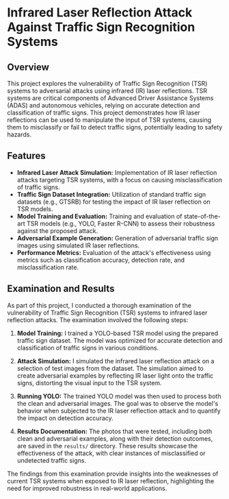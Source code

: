 # Infrared Laser Reflection Attack Against Traffic Sign Recognition Systems

## Overview

This project explores the vulnerability of Traffic Sign Recognition (TSR) systems to adversarial attacks using infrared (IR) laser reflections. TSR systems are critical components of Advanced Driver Assistance Systems (ADAS) and autonomous vehicles, relying on accurate detection and classification of traffic signs. This project demonstrates how IR laser reflections can be used to manipulate the input of TSR systems, causing them to misclassify or fail to detect traffic signs, potentially leading to safety hazards.

## Features

- **Infrared Laser Attack Simulation:** Implementation of IR laser reflection attacks targeting TSR systems, with a focus on causing misclassification of traffic signs.
- **Traffic Sign Dataset Integration:** Utilization of standard traffic sign datasets (e.g., GTSRB) for testing the impact of IR laser reflection on TSR models.
- **Model Training and Evaluation:** Training and evaluation of state-of-the-art TSR models (e.g., YOLO, Faster R-CNN) to assess their robustness against the proposed attack.
- **Adversarial Example Generation:** Generation of adversarial traffic sign images using simulated IR laser reflections.
- **Performance Metrics:** Evaluation of the attack's effectiveness using metrics such as classification accuracy, detection rate, and misclassification rate.


## Examination and Results

As part of this project, I conducted a thorough examination of the vulnerability of Traffic Sign Recognition (TSR) systems to infrared laser reflection attacks. The examination involved the following steps:

1. **Model Training:** I trained a YOLO-based TSR model using the prepared traffic sign dataset. The model was optimized for accurate detection and classification of traffic signs in various conditions.

2. **Attack Simulation:** I simulated the infrared laser reflection attack on a selection of test images from the dataset. The simulation aimed to create adversarial examples by reflecting IR laser light onto the traffic signs, distorting the visual input to the TSR system.

3. **Running YOLO:** The trained YOLO model was then used to process both the clean and adversarial images. The goal was to observe the model's behavior when subjected to the IR laser reflection attack and to quantify the impact on detection accuracy.

4. **Results Documentation:** The photos that were tested, including both clean and adversarial examples, along with their detection outcomes, are saved in the `results/` directory. These results showcase the effectiveness of the attack, with clear instances of misclassified or undetected traffic signs.

The findings from this examination provide insights into the weaknesses of current TSR systems when exposed to IR laser reflection, highlighting the need for improved robustness in real-world applications.
